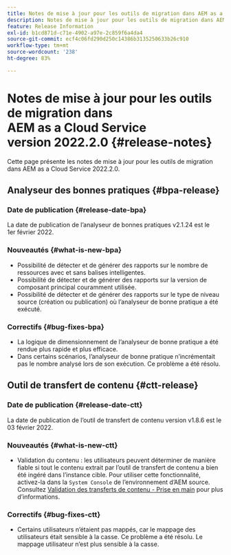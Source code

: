 ```yaml
---
title: Notes de mise à jour pour les outils de migration dans AEM as a Cloud Service version 2022.2.0
description: Notes de mise à jour pour les outils de migration dans AEM as a Cloud Service version 2022.2.0
feature: Release Information
exl-id: b1cd871d-c71e-4902-a97e-2c859f6a4da4
source-git-commit: ecf4c06fd290d250c14386b3135250633b26c910
workflow-type: tm+mt
source-wordcount: '238'
ht-degree: 83%

---
```


# Notes de mise à jour pour les outils de migration dans AEM as a Cloud Service version 2022.2.0 {#release-notes}

Cette page présente les notes de mise à jour pour les outils de migration dans AEM as a Cloud Service 2022.2.0.

## Analyseur des bonnes pratiques {#bpa-release}

### Date de publication {#release-date-bpa}

La date de publication de l’analyseur de bonnes pratiques v2.1.24 est le 1er février 2022.

### Nouveautés {#what-is-new-bpa}

* Possibilité de détecter et de générer des rapports sur le nombre de ressources avec et sans balises intelligentes.
* Possibilité de détecter et de générer des rapports sur la version de composant principal couramment utilisée.
* Possibilité de détecter et de générer des rapports sur le type de niveau source (création ou publication) où l’analyseur de bonne pratique a été exécuté.

### Correctifs {#bug-fixes-bpa}

* La logique de dimensionnement de l’analyseur de bonne pratique a été rendue plus rapide et plus efficace.
* Dans certains scénarios, l’analyseur de bonne pratique n’incrémentait pas le nombre analysé lors de son exécution. Ce problème a été résolu.

## Outil de transfert de contenu {#ctt-release}

### Date de publication {#release-date-ctt}

La date de publication de l’outil de transfert de contenu version v1.8.6 est le 03 février 2022.

### Nouveautés {#what-is-new-ctt}

* Validation du contenu : les utilisateurs peuvent déterminer de manière fiable si tout le contenu extrait par l’outil de transfert de contenu a bien été ingéré dans l’instance cible. Pour utiliser cette fonctionnalité, activez-la dans la `System Console` de l’environnement d’AEM source. Consultez [Validation des transferts de contenu - Prise en main](https://experienceleague.adobe.com/docs/experience-manager-cloud-service/content/migration-journey/cloud-migration/content-transfer-tool/validating-content-transfers.html#getting-started) pour plus d’informations.

### Correctifs {#bug-fixes-ctt}

* Certains utilisateurs n’étaient pas mappés, car le mappage des utilisateurs était sensible à la casse. Ce problème a été résolu. Le mappage utilisateur n’est plus sensible à la casse.
